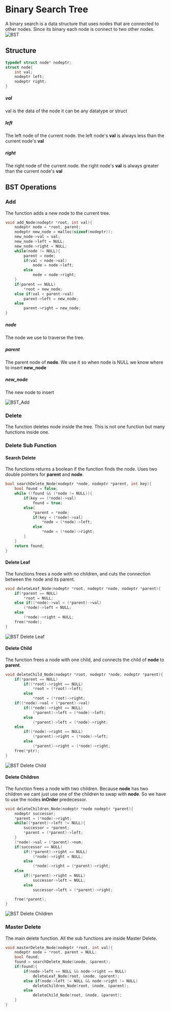 # Binary Search Tree
A binary search is a data structure that uses nodes that are connected to other nodes.
Since its binary each node is connect to two other nodes.
<br>
![BST](Images/BST.png)

## Structure
```c
typedef struct node* nodeptr;
struct node{
    int val;
    nodeptr left;
    nodeptr right;
}
```

##### val
val is the data of the node it can be any datatype or struct
##### left
The left node of the current node. the left node's **val** is always less than the current node's **val**
##### right
The right node of the current node. the right node's **val** is always greater than the current node's **val**

## BST Operations
### Add
The function adds a new node to the current tree.
```c
void add_Node(nodeptr *root, int val){
    nodeptr node = *root, parent;
    nodeptr new_node = malloc(sizeof(nodeptr));
    new_node->val = val;
    new_node->left = NULL;
    new_node->right = NULL;
    while(node != NULL){
        parent = node;
        if(val < node->val)
            node = node->left;
        else
            node = node->right;
    }
    if(parent == NULL)
        *root = new_node;
    else if(val < parent->val)
        parent->left = new_node;
    else
        parent->right = new_node;
}
```
##### node
The node we use to traverse the tree.
##### parent
The parent node of **node**. We use it so when node is NULL we know where to insert **new_node**
##### new_node
The new node to insert

![BST_Add](Images/BST_Add.gif)
### Delete
The function deletes node inside the tree.
This is not one function but many functions inside one.
### Delete Sub Function
#### Search Delete
The functions returns a boolean if the function finds the node.
Uses two double pointers for **parent** and **node**.
```c
bool searchDelete_Node(nodeptr *node, nodeptr *parent, int key){
    bool found = false;
    while (!found && (*node != NULL)){
        if(key == (*node)->val)
            found = true;
        else{
            *parent = *node;
            if(key < (*node)->val)
                *node = (*node)->left;
            else
                *node = (*node)->right;
        }
    }
    return found;
}
```
#### Delete Leaf
The functions frees a node with no children, 
and cuts the connection between the node and its parent.
```c
void deleteLeaf_Node(nodeptr *root, nodeptr *node, nodeptr *parent){
    if(*parent == NULL)
        *root = NULL;
    else if((*node)->val < (*parent)->val)
        (*node)->left = NULL;
    else
        (*node)->right = NULL;
    free(*node);
}
```
![BST Delete Leaf](Images/BST_DelLeaf.gif)

#### Delete Child
The function frees a node with one child,
and connects the child of **node** to **parent**.
```c
void deleteChild_Node(nodeptr *root, nodeptr *node, nodeptr *parent){
    if(*parent == NULL)
        if((*root)->right == NULL)
            *root = (*root)->left;
        else
            *root = (*root)->right;
    if((*node)->val < (*parent)->val)
        if((*node)->right == NULL)
            (*parent)->left = (*node)->left;
        else
            (*parent)->left = (*node)->right;
    else
        if((*node)->right == NULL)
            (*parent)->right = (*node)->left;
        else
            (*parent)->right = (*node)->right;
    free(*ptr);
}
```
![BST Delete Child](Images/BST_DelChild.gif)
#### Delete Children
The function frees a node with two children.
Because **node** has two children we cant just use one of the children to swap with **node**.
So we have to use the nodes **inOrder** predecessor.

```c
void deleteChildren_Node(nodeptr *node nodeptr *parent){
    nodeptr successor;
    *parent = (*node)->right;
    while((*parent)->left != NULL){
        successor = *parent;
        *parent = (*parent)->left;
    }
    (*node)->val = (*parent)->num;
    if(successor == NULL)
        if((*parent)->right == NULL)
            (*node)->right = NULL;
        else
            (*node)->right = (*parent)->right;
    else
        if((*parent)->right = NULL)
            successor->left = NULL;
        else
            successor->left = (*parent)->right;

    free(*parent);
}
```

![BST Delete Children](Images/BST_DelChildren.gif)

### Master Delete
The main delete function. All the sub functions are inside Master Delete.
```c
void masterDelete_Node(nodeptr *root, int val){
    nodeptr node = *root, parent = NULL:
    bool found;
    found = searchDelete_Node(&node, &parent);
    if(found){
        if(node->left == NULL && node->right == NULL)
            deleteLeaf_Node(root, &node, &parent);
        else if(node->left != NULL && node->right != NULL)
            deleteChildren_Node(root, &node, &parent);
        else
            deleteChild_Node(root, &node, &parent);
    }
}
```
